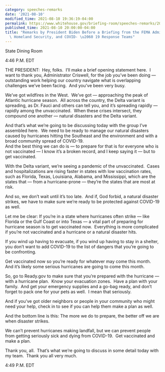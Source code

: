 ```yaml
---
category: speeches-remarks
date: '2021-08-10'
modified_time: 2021-08-10 19:36:19-04:00
permalink: https://www.whitehouse.gov/briefing-room/speeches-remarks/2021/08/10/remarks-by-president-biden-before-a-briefing-from-the-fema-administrator-homeland-security-and-covid-19-response-teams/
published_time: 2021-08-10 20:00:00-04:00
title: "Remarks by President Biden Before a Briefing from the FEMA Administrator,\
  \ Homeland Security, and COVID- \u2060 19 Response Teams"
---
```

 
State Dining Room

4:46 P.M. EDT  
  
THE PRESIDENT:  Hey, folks.  I’ll make a brief opening statement here. 
I want to thank you, Administrator Criswell, for the job you’ve been
doing — outstanding work helping our country navigate what is
overlapping challenges we’ve been facing.  And you’ve been very busy.  
  
We’ve got wildfires in the West.  We’ve got — approaching the peak of
Atlantic hurricane season.  All across the country, the Delta variant is
spreading, as Dr. Fauci and others can tell you, and it’s spreading
rapidly — rapidly among the unvaccinated.  When these crises intersect,
they compound one another — natural disasters and the Delta variant.  
  
And that’s what we’re going to be discussing today with the group I’ve
assembled here.  We need to be ready to manage our natural disasters
caused by hurricanes hitting the Southeast and the environment and with
a broad community spread of COVID-19.  
And the best thing we can do is — to prepare for that is for everyone
who is not vaccinated — I know it’s a broken record, and I keep saying
it — but to get vaccinated.  
  
With the Delta variant, we’re seeing a pandemic of the unvaccinated. 
Cases and hospitalizations are rising faster in states with low
vaccination rates, such as Florida, Texas, Louisiana, Alabama, and
Mississippi, which are the states that — from a hurricane-prone —
they’re the states that are most at risk.  
  
And so, we don’t wait until it’s too late.  And if, God forbid, a
natural disaster strikes, we have to make sure we’re ready to be
protected against COVID-19 as well.  
  
Let me be clear: If you’re in a state where hurricanes often strike —
like Florida or the Gulf Coast or into Texas — a vital part of preparing
for hurricane season is to get vaccinated now.  Everything is more
complicated if you’re not vaccinated and a hurricane or a natural
disaster hits.  
  
If you wind up having to evacuate, if you wind up having to stay in a
shelter, you don’t want to add COVID-19 to the list of dangers that
you’re going to be confronting.   
  
Get vaccinated now so you’re ready for whatever may come this month. 
And it’s likely some serious hurricanes are going to come this month.   
  
So, go to Ready.gov to make sure that you’re prepared with the hurricane
— with a hurricane plan.  Know your evacuation zones.  Have a plan with
your family.  And get your emergency supplies and a go-bag ready, and
don’t forget to pack one for your pets as well.  I mean that
seriously.  
  
And if you’ve got older neighbors or people in your community who might
need your help, check in to see if you can help them make a plan as
well.   
  
And the bottom line is this: The more we do to prepare, the better off
we are when disaster strikes.  
  
We can’t prevent hurricanes making landfall, but we can prevent people
from getting seriously sick and dying from COVID-19.  Get vaccinated and
make a plan.  
  
Thank you, all.  That’s what we’re going to discuss in some detail today
with my team.  Thank you all very much.  
  
4:49 P.M. EDT

